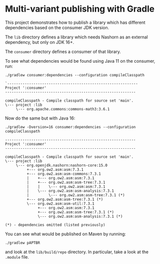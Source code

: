 # Multi-variant publishing with Gradle

This project demonstrates how to publish a library which has different dependencies based on the consumer JDK version.

The `lib` directory defines a library which needs Nashorn as an external dependency, but only on JDK 16+.

The `consumer` directory defines a consumer of that library.

To see what dependencies would be found using Java 11 on the consumer, run:

    ./gradlew consumer:dependencies --configuration compileClasspath

```
`------------------------------------------------------------
Project ':consumer'
------------------------------------------------------------

compileClasspath - Compile classpath for source set 'main'.
\--- project :lib
     \--- org.apache.commons:commons-math3:3.6.1
```

Now do the same but with Java 16:

    ./gradlew -Dversion=16 consumer:dependencies --configuration compileClasspath

```
------------------------------------------------------------
Project ':consumer'
------------------------------------------------------------

compileClasspath - Compile classpath for source set 'main'.
\--- project :lib
     \--- org.openjdk.nashorn:nashorn-core:15.0
          +--- org.ow2.asm:asm:7.3.1
          +--- org.ow2.asm:asm-commons:7.3.1
          |    +--- org.ow2.asm:asm:7.3.1
          |    +--- org.ow2.asm:asm-tree:7.3.1
          |    |    \--- org.ow2.asm:asm:7.3.1
          |    \--- org.ow2.asm:asm-analysis:7.3.1
          |         \--- org.ow2.asm:asm-tree:7.3.1 (*)
          +--- org.ow2.asm:asm-tree:7.3.1 (*)
          \--- org.ow2.asm:asm-util:7.3.1
               +--- org.ow2.asm:asm:7.3.1
               +--- org.ow2.asm:asm-tree:7.3.1 (*)
               \--- org.ow2.asm:asm-analysis:7.3.1 (*)

(*) - dependencies omitted (listed previously)
```

You can see what would be published on Maven by running:

    ./gradlew pAPTBR

and look at the `lib/build/repo` directory. In particular, take a look at the `.module` file.
